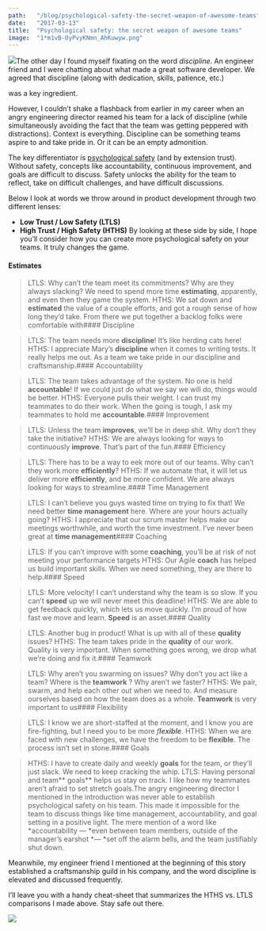 ```yaml
---
path:	"/blog/psychological-safety-the-secret-weapon-of-awesome-teams"
date:	"2017-03-13"
title:	"Psychological safety: the secret weapon of awesome teams"
image:	"1*m1vB-OyPvyKNmn_AhKuwyw.png"
---
```


![](/images/1*m1vB-OyPvyKNmn_AhKuwyw.png)The other day I found myself fixating on the word *discipline*. An engineer friend and I were chatting about what made a great software developer. We agreed that discipline (along with dedication, skills, patience, etc.)

 was a key ingredient.

However, I couldn’t shake a flashback from earlier in my career when an angry engineering director reamed his team for a lack of discipline (while simultaneously avoiding the fact that the team was getting peppered with distractions). Context is everything. Discipline can be something teams aspire to and take pride in. Or it can be an empty admonition.

The key differentiator is [psychological safety](https://www.nytimes.com/2016/02/28/magazine/what-google-learned-from-its-quest-to-build-the-perfect-team.html?_r=0) (and by extension trust). Without safety, concepts like accountability, continuous improvement, and goals are difficult to discuss. Safety unlocks the ability for the team to reflect, take on difficult challenges, and have difficult discussions.

Below I look at words we throw around in product development through two different lenses:

* **Low Trust / Low Safety (LTLS)**
* **High Trust / High Safety (HTHS)**
By looking at these side by side, I hope you’ll consider how you can create more psychological safety on your teams. It truly changes the game.

#### Estimates


> LTLS: Why can’t the team meet its commitments? Why are they always slacking? We need to spend more time **estimating**, apparently, and even then they game the system.
> HTHS: We sat down and **estimated** the value of a couple efforts, and got a rough sense of how long they’d take. From there we put together a backlog folks were comfortable with#### Discipline


> LTLS: The team needs more **discipline**! It’s like herding cats here!
> HTHS: I appreciate Mary’s **discipline** when it comes to writing tests. It really helps me out. As a team we take pride in our discipline and craftsmanship.#### Accountability


> LTLS: The team takes advantage of the system. No one is held **accountable**! If we could just do what we say we will do, things would be better.
> HTHS: Everyone pulls their weight. I can trust my teammates to do their work. When the going is tough, I ask my teammates to hold me **accountable**.#### Improvement


> LTLS: Unless the team **improves**, we’ll be in deep shit. Why don’t they take the initiative?
> HTHS: We are always looking for ways to continuously **improve**. That’s part of the fun.#### Efficiency


> LTLS: There has to be a way to eek more out of our teams. Why can’t they work more **efficiently**?
> HTHS: If we automate that, it will let us deliver more **efficiently**, and be more confident. We are always looking for ways to streamline.#### Time Management


> LTLS: I can’t believe you guys wasted time on trying to fix that! We need better **time management** here. Where are your hours actually going?
> HTHS: I appreciate that our scrum master helps make our meetings worthwhile, and worth the time investment. I’ve never been great at **time management**#### Coaching


> LTLS: If you can’t improve with some **coaching**, you’ll be at risk of not meeting your performance targets
> HTHS: Our Agile **coach** has helped us build important skills. When we need something, they are there to help.#### Speed


> LTLS: More velocity! I can’t understand why the team is so slow. If you can’t **speed** up we will never meet this deadline!
> HTHS: We are able to get feedback quickly, which lets us move quickly. I’m proud of how fast we move and learn. **Speed** is an asset.#### Quality


> LTLS: Another bug in product! What is up with all of these **quality** issues?
> HTHS: The team takes pride in the **quality** of our work. Quality is very important. When something goes wrong, we drop what we’re doing and fix it.#### Teamwork


> LTLS: Why aren’t you swarming on issues? Why don’t you act like a team? Where is the **teamwork** ? Why aren’t we faster?
> HTHS: We pair, swarm, and help each other out when we need to. And measure ourselves based on how the team does as a whole. **Teamwork** is very important to us#### Flexibility


> LTLS: I know we are short-staffed at the moment, and I know you are fire-fighting, but I need you to be more *f****lexible***.
> HTHS: When we are faced with new challenges, we have the freedom to be **flexible**. The process isn’t set in stone.#### Goals


> HTHS: I have to create daily and weekly **goals** for the team, or they’ll just slack. We need to keep cracking the whip.
> LTLS: Having personal and team** goals** helps us stay on track. I like how my teammates aren’t afraid to set stretch goals.The angry engineering director I mentioned in the introduction was never able to establish psychological safety on his team. This made it impossible for the team to discuss things like time management, accountability, and goal setting in a positive light. The mere mention of a word like *accountability — *even between team members, outside of the manager’s earshot *— *set off the alarm bells, and the team justifiably shut down.

Meanwhile, my engineer friend I mentioned at the beginning of this story established a craftsmanship guild in his company, and the word discipline is elevated and discussed frequently.

I’ll leave you with a handy cheat-sheet that summarizes the HTHS vs. LTLS comparisons I made above. Stay safe out there.

![](/images/1*qQ2lKrHTdxR7O_a0RM9mrw.png)